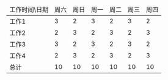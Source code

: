 <table>
    <thead>
        <tr>
            <td>工作时间\日期</td>
            <td>周六</td>
            <td>周日</td>
            <td>周一</td>
            <td>周二</td>
            <td>周三</td>
            <td>周四</td>
        </tr>
    </thead>
    <tbody>
        <tr>
            <td>工作1</td>
            <td>3</td>
            <td>2</td>
            <td>3</td>
            <td>2</td>
            <td>3</td>
            <td>2</td>
        </tr>
        <tr>
            <td>工作2</td>
            <td>2</td>
            <td>3</td>
            <td>2</td>
            <td>3</td>
            <td>2</td>
            <td>3</td>
        </tr>
        <tr>
            <td>工作3</td>
            <td>3</td>
            <td>2</td>
            <td>3</td>
            <td>2</td>
            <td>3</td>
            <td>2</td>
        </tr>
        <tr>
            <td>工作4</td>
            <td>2</td>
            <td>3</td>
            <td>2</td>
            <td>3</td>
            <td>2</td>
            <td>3</td>
        </tr>
        <tr>
            <td>总计</td>
            <td>10</td>
            <td>10</td>
            <td>10</td>
            <td>10</td>
            <td>10</td>
            <td>10</td>
        </tr>
    </tbody>
</table>
